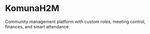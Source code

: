 # KomunaH2M
Community management platform with custom roles, meeting control, finances, and smart attendance.

